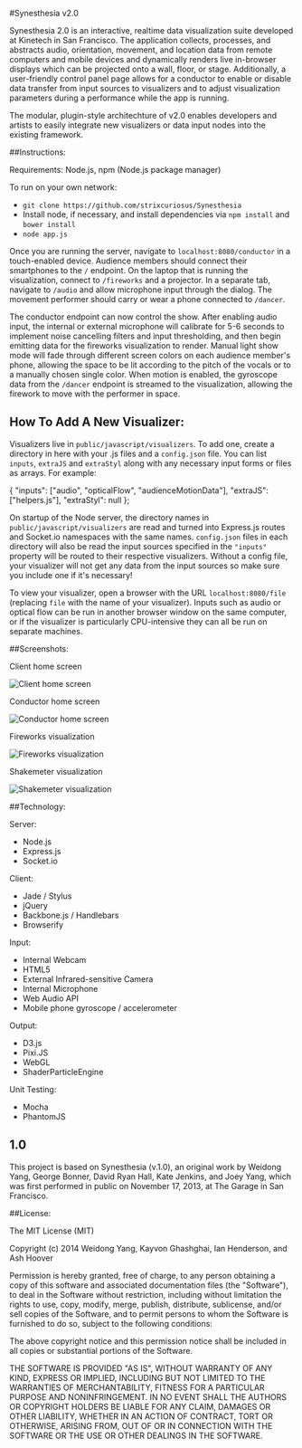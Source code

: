 #Synesthesia v2.0

Synesthesia 2.0 is an interactive, realtime data visualization suite developed at Kinetech in San Francisco.
The application collects, processes, and abstracts audio, orientation, movement, and location data from remote computers and mobile devices and dynamically renders live in-browser displays which can be projected onto a wall, floor, or stage. 
Additionally, a user-friendly control panel page allows for a conductor to enable or disable data transfer from input sources to visualizers and to adjust visualization parameters during a performance while the app is running. 

The modular, plugin-style architechture of v2.0 enables developers and artists to easily integrate new visualizers or data input nodes into the existing framework. 

##Instructions:

Requirements: Node.js, npm (Node.js package manager)

To run on your own network:
  - `git clone https://github.com/strixcuriosus/Synesthesia`
  - Install node, if necessary, and install dependencies via `npm install` and `bower install`
  - `node app.js`

Once you are running the server, navigate to `localhost:8080/conductor` in a touch-enabled device. Audience members should connect their smartphones to the `/` endpoint. On the laptop that is running the visualization, connect to `/fireworks` and a projector. In a separate tab, navigate to `/audio` and allow microphone input through the dialog. The movement performer should carry or wear a phone connected to `/dancer`.

The conductor endpoint can now control the show. After enabling audio input, the internal or external microphone will calibrate for 5-6 seconds to implement noise cancelling filters and input thresholding, and then begin emitting data for the fireworks visualization to render. Manual light show mode will fade through different screen colors on each audience member's phone, allowing the space to be lit according to the pitch of the vocals or to a manually chosen single color. When motion is enabled, the gyroscope data from the `/dancer` endpoint is streamed to the visualization, allowing the firework to move with the performer in space. 

## How To Add A New Visualizer: 

Visualizers live in `public/javascript/visualizers`. To add one, create a directory in here with your .js files and a `config.json` file. You can list `inputs`, `extraJS` and `extraStyl` along with any necessary input forms or files as arrays. For example:

   {
      "inputs": ["audio", "opticalFlow", "audienceMotionData"],
      "extraJS": ["helpers.js"],
      "extraStyl": null
    };
 
On startup of the Node server, the directory names in `public/javascript/visualizers` are read and turned into Express.js routes and Socket.io namespaces with the same names. `config.json` files in each directory will also be read the input sources specified in the `"inputs"` property will be routed to their respective visualizers. Without a config file, your visualizer will not get any data from the input sources so make sure you include one if it's necessary!

To view your visualizer, open a browser with the URL `localhost:8080/file` (replacing `file` with the name of your visualizer). Inputs such as audio or optical flow can be run in another browser window on the same computer, or if the visualizer is particularly CPU-intensive they can all be run on separate machines.


##Screenshots:

Client home screen

![Client home screen](/screenshots/clientHomeScreen.png "Client home screen")

Conductor home screen

![Conductor home screen](/screenshots/conductorScreen2.png "Conductor home screen")

Fireworks visualization

![Fireworks visualization](/screenshots/fireworks.png "Fireworks display with audio and phone motion")

Shakemeter visualization

![Shakemeter visualization](/screenshots/shakemeter.png "Shakemeter display from phone motion")

##Technology:

Server:
  - Node.js
  - Express.js
  - Socket.io

Client:
  - Jade / Stylus
  - jQuery
  - Backbone.js / Handlebars
  - Browserify

Input:
  - Internal Webcam
  - HTML5
  - External Infrared-sensitive Camera
  - Internal Microphone
  - Web Audio API
  - Mobile phone gyroscope / accelerometer

Output:
  - D3.js
  - Pixi.JS
  - WebGL
  - ShaderParticleEngine

Unit Testing:
  - Mocha
  - PhantomJS

## 1.0
This project is based on Synesthesia (v.1.0), an original work by Weidong Yang, George Bonner, David Ryan Hall, Kate Jenkins, and Joey Yang, which was first performed in public on November 17, 2013, at The Garage in San Francisco.

##License:

The MIT License (MIT)

Copyright (c) 2014 Weidong Yang, Kayvon Ghashghai, Ian Henderson, and Ash Hoover

Permission is hereby granted, free of charge, to any person obtaining a copy of this software and associated documentation files (the "Software"), to deal in the Software without restriction, including without limitation the rights to use, copy, modify, merge, publish, distribute, sublicense, and/or sell copies of the Software, and to permit persons to whom the Software is furnished to do so, subject to the following conditions:

The above copyright notice and this permission notice shall be included in
all copies or substantial portions of the Software.

THE SOFTWARE IS PROVIDED "AS IS", WITHOUT WARRANTY OF ANY KIND, EXPRESS OR IMPLIED, INCLUDING BUT NOT LIMITED TO THE WARRANTIES OF MERCHANTABILITY, FITNESS FOR A PARTICULAR PURPOSE AND NONINFRINGEMENT. IN NO EVENT SHALL THE AUTHORS OR COPYRIGHT HOLDERS BE LIABLE FOR ANY CLAIM, DAMAGES OR OTHER LIABILITY, WHETHER IN AN ACTION OF CONTRACT, TORT OR OTHERWISE, ARISING FROM, OUT OF OR IN CONNECTION WITH THE SOFTWARE OR THE USE OR OTHER DEALINGS IN THE SOFTWARE.
